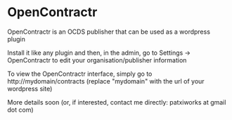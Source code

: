 # OpenContractr
OpenContractr is an OCDS publisher that can be used as a wordpress plugin

Install it like any plugin and then, in the admin, go to Settings -> OpenContractr to edit your organisation/publisher information

To view the OpenContractr interface, simply go to http://mydomain/contracts (replace "mydomain" with the url of your wordpress site)

More details soon (or, if interested, contact me directly: patxiworks at gmail dot com)
